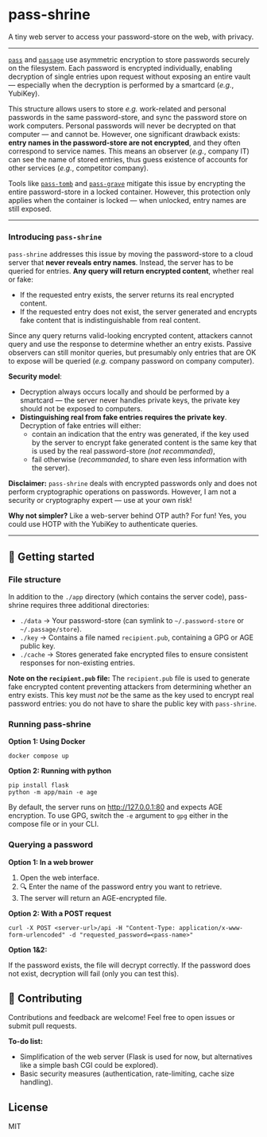 # pass-shrine

A tiny web server to access your password-store on the web, with privacy.

----

[`pass`](https://www.passwordstore.org/) and [`passage`](https://github.com/FiloSottile/passage) use asymmetric encryption to store passwords securely on the filesystem. Each password is encrypted individually, enabling decryption of single entries upon request without exposing an entire vault — especially when the decryption is performed by a smartcard (*e.g.*, YubiKey).

This structure allows users to store *e.g.* work-related and personal passwords in the same password-store, and sync the password store on work computers. Personal passwords will never be decrypted on that computer — and cannot be. However, one significant drawback exists: **entry names in the password-store are not encrypted**, and they often correspond to service names. This means an observer (*e.g.*, company IT) can see the name of stored entries, thus guess existence of accounts for other services (*e.g.*, competitor company).

Tools like [`pass-tomb`](https://github.com/roddhjav/pass-tomb) and [`pass-grave`](https://github.com/8go/pass-grave) mitigate this issue by encrypting the entire password-store in a locked container. However, this protection only applies when the container is locked — when unlocked, entry names are still exposed.

----

### Introducing `pass-shrine`

`pass-shrine` addresses this issue by moving the password-store to a cloud server that **never reveals entry names**. Instead, the server has to be queried for entries. **Any query will return encrypted content**, whether real or fake:

- If the requested entry exists, the server returns its real encrypted content.
- If the requested entry does not exist, the server generated and encrypts fake content that is indistinguishable from real content.

Since any query returns valid-looking encrypted content, attackers cannot query and use the response to determine whether an entry exists.
Passive observers can still monitor queries, but presumably only entries that are OK to expose will be queried (*e.g.* company password on company computer).

**Security model**:

- Decryption always occurs locally and should be performed by a smartcard — the server never handles private keys, the private key should not be exposed to computers.
- **Distinguishing real from fake entries requires the private key**. Decryption of fake entries will either:
  - contain an indication that the entry was generated, if the key used by the server to encrypt fake generated content is the same key that is used by the real password-store *(not recommanded)*,
  - fail otherwise (*recommanded*, to share even less information with the server).

**Disclaimer:** `pass-shrine` deals with encrypted passwords only and does not perform cryptographic operations on passwords. However, I am not a security or cryptography expert — use at your own risk!

**Why not simpler?** Like a web-server behind OTP auth? For fun! Yes, you could use HOTP with the YubiKey to authenticate queries.

----

## :rocket: Getting started

### File structure

In addition to the `./app` directory (which contains the server code), pass-shrine requires three additional directories:

- `./data` → Your password-store (can symlink to `~/.password-store` or `~/.passage/store`).
- `./key` → Contains a file named `recipient.pub`, containing a GPG or AGE public key.
- `./cache` → Stores generated fake encrypted files to ensure consistent responses for non-existing entries.

**Note on the `recipient.pub` file:**
The `recipient.pub` file is used to generate fake encrypted content preventing attackers from determining whether an entry exists. This key must *not* be the same as the key used to encrypt real password entries: you do not have to share the public key with `pass-shrine`.

### Running pass-shrine

**Option 1: Using Docker**

    docker compose up

**Option 2: Running with python**

    pip install flask
    python -m app/main -e age

By default, the server runs on http://127.0.0.1:80 and expects AGE encryption.
To use GPG, switch the `-e` argument to `gpg` either in the compose file or in your CLI.

### Querying a password

**Option 1: In a web brower**

1. Open the web interface.
2. :mag: Enter the name of the password entry you want to retrieve.
3. The server will return an AGE-encrypted file.

**Option 2: With a POST request**

    curl -X POST <server-url>/api -H "Content-Type: application/x-www-form-urlencoded" -d "requested_password=<pass-name>"

**Option 1&2:**

If the password exists, the file will decrypt correctly.
If the password does not exist, decryption will fail (only you can test this).

## 🤝 Contributing

Contributions and feedback are welcome! Feel free to open issues or submit pull requests.

**To-do list:**

- Simplification of the web server (Flask is used for now, but alternatives like a simple bash CGI could be explored).
- Basic security measures (authentication, rate-limiting, cache size handling).

## License

MIT
